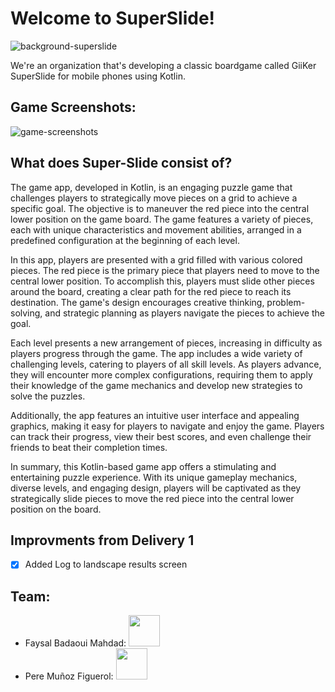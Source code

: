 # Welcome to SuperSlide!
![background-superslide](https://user-images.githubusercontent.com/73638078/236699343-861ba81f-515a-4745-9a51-2bd705d7e16a.jpg)

We're an organization that's developing a classic boardgame called GiiKer SuperSlide for mobile phones using Kotlin.
## Game Screenshots:
![game-screenshots](https://user-images.githubusercontent.com/73638078/236699939-f019d45c-59c3-45fe-b450-05488cbc6cf4.jpg)
## What does Super-Slide consist of?
The game app, developed in Kotlin, is an engaging puzzle game that challenges players to strategically move pieces on a grid to achieve a specific goal. The objective is to maneuver the red piece into the central lower position on the game board. The game features a variety of pieces, each with unique characteristics and movement abilities, arranged in a predefined configuration at the beginning of each level.

In this app, players are presented with a grid filled with various colored pieces. The red piece is the primary piece that players need to move to the central lower position. To accomplish this, players must slide other pieces around the board, creating a clear path for the red piece to reach its destination. The game's design encourages creative thinking, problem-solving, and strategic planning as players navigate the pieces to achieve the goal.

Each level presents a new arrangement of pieces, increasing in difficulty as players progress through the game. The app includes a wide variety of challenging levels, catering to players of all skill levels. As players advance, they will encounter more complex configurations, requiring them to apply their knowledge of the game mechanics and develop new strategies to solve the puzzles.

Additionally, the app features an intuitive user interface and appealing graphics, making it easy for players to navigate and enjoy the game. Players can track their progress, view their best scores, and even challenge their friends to beat their completion times.

In summary, this Kotlin-based game app offers a stimulating and entertaining puzzle experience. With its unique gameplay mechanics, diverse levels, and engaging design, players will be captivated as they strategically slide pieces to move the red piece into the central lower position on the board.

## Improvments from Delivery 1
- [x] Added Log to landscape results screen
## Team:
* Faysal Badaoui Mahdad: [<img src="https://github.com/faysalbadaoui.png" width="50" height="50" />](https://github.com/faysalbadaoui)
* Pere Muñoz Figuerol: [<img src="https://github.com/peremunoz.png" width="50" height="50" />](https://github.com/peremunoz)

